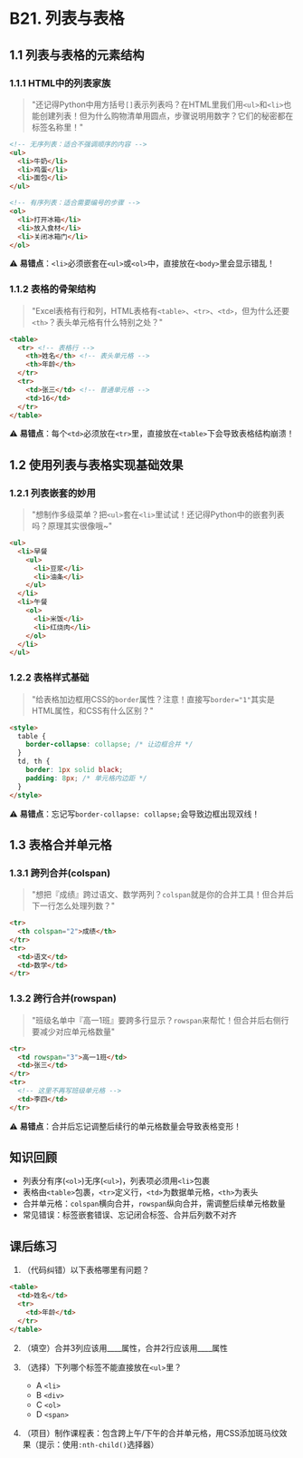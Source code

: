 # B21. 列表与表格

## 1.1 列表与表格的元素结构

### 1.1.1 HTML中的列表家族

> "还记得Python中用方括号`[]`表示列表吗？在HTML里我们用`<ul>`和`<li>`也能创建列表！但为什么购物清单用圆点，步骤说明用数字？它们的秘密都在标签名称里！"

```html
<!-- 无序列表：适合不强调顺序的内容 -->
<ul>
  <li>牛奶</li>
  <li>鸡蛋</li>
  <li>面包</li>
</ul>

<!-- 有序列表：适合需要编号的步骤 -->
<ol>
  <li>打开冰箱</li>
  <li>放入食材</li>
  <li>关闭冰箱门</li>
</ol>
```

⚠️ **易错点**：`<li>`必须嵌套在`<ul>`或`<ol>`中，直接放在`<body>`里会显示错乱！

### 1.1.2 表格的骨架结构

> "Excel表格有行和列，HTML表格有`<table>`、`<tr>`、`<td>`，但为什么还要`<th>`？表头单元格有什么特别之处？"

```html
<table>
  <tr> <!-- 表格行 -->
    <th>姓名</th> <!-- 表头单元格 -->
    <th>年龄</th>
  </tr>
  <tr>
    <td>张三</td> <!-- 普通单元格 -->
    <td>16</td>
  </tr>
</table>
```

⚠️ **易错点**：每个`<td>`必须放在`<tr>`里，直接放在`<table>`下会导致表格结构崩溃！

## 1.2 使用列表与表格实现基础效果

### 1.2.1 列表嵌套的妙用

> "想制作多级菜单？把`<ul>`套在`<li>`里试试！还记得Python中的嵌套列表吗？原理其实很像哦~"

```html
<ul>
  <li>早餐
    <ul>
      <li>豆浆</li>
      <li>油条</li>
    </ul>
  </li>
  <li>午餐
    <ol>
      <li>米饭</li>
      <li>红烧肉</li>
    </ol>
  </li>
</ul>
```

### 1.2.2 表格样式基础

> "给表格加边框用CSS的`border`属性？注意！直接写`border="1"`其实是HTML属性，和CSS有什么区别？"

```html
<style>
  table {
    border-collapse: collapse; /* 让边框合并 */
  }
  td, th {
    border: 1px solid black;
    padding: 8px; /* 单元格内边距 */
  }
</style>
```

⚠️ **易错点**：忘记写`border-collapse: collapse;`会导致边框出现双线！

## 1.3 表格合并单元格

### 1.3.1 跨列合并(colspan)

> "想把『成绩』跨过语文、数学两列？`colspan`就是你的合并工具！但合并后下一行怎么处理列数？"

```html
<tr>
  <th colspan="2">成绩</th>
</tr>
<tr>
  <td>语文</td>
  <td>数学</td>
</tr>
```

### 1.3.2 跨行合并(rowspan)

> "班级名单中『高一1班』要跨多行显示？`rowspan`来帮忙！但合并后右侧行要减少对应单元格数量"

```html
<tr>
  <td rowspan="3">高一1班</td>
  <td>张三</td>
</tr>
<tr>
  <!-- 这里不再写班级单元格 -->
  <td>李四</td>
</tr>
```

⚠️ **易错点**：合并后忘记调整后续行的单元格数量会导致表格变形！

## 知识回顾
- 列表分有序(`<ol>`)无序(`<ul>`)，列表项必须用`<li>`包裹
- 表格由`<table>`包裹，`<tr>`定义行，`<td>`为数据单元格，`<th>`为表头
- 合并单元格：`colspan`横向合并，`rowspan`纵向合并，需调整后续单元格数量
- 常见错误：标签嵌套错误、忘记闭合标签、合并后列数不对齐

## 课后练习

1. （代码纠错）以下表格哪里有问题？
```html
<table>
  <td>姓名</td>
  <tr>
    <td>年龄</td>
  </tr>
</table>
```

2. （填空）合并3列应该用____属性，合并2行应该用____属性

3. （选择）下列哪个标签不能直接放在`<ul>`里？
   - A `<li>`
   - B `<div>`
   - C `<ol>`
   - D `<span>`

4. （项目）制作课程表：包含跨上午/下午的合并单元格，用CSS添加斑马纹效果（提示：使用`:nth-child()`选择器）